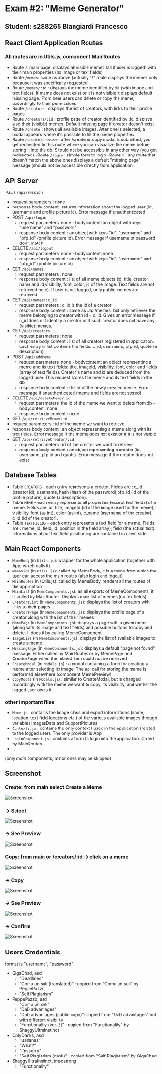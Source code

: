 # Exam #2: "Meme Generator"
## Student: s288265 Blangiardi Francesco 

## React Client Application Routes

### All routes are in Utils.js, component MainRoutes

- Route `/`: main page, displays all visible memes (all if user is logged) with their main properties (no image or text fields)
- Route `/memes`: same as above (actually "/" route displays the memes only because it was specifically requested)
- Route `/memes/:id` : displays the meme identified by :id (with image and text fields). If meme does not exist or it is not visible it displays default missing page. From here users can delete or copy the meme, accordingly to their permissions
- Route `/creators` : displays the list of creators, with links to their profile pages
- Route `/creators/:id` : profile page of creator identified by :id, displays also their (visible) memes. Default missing page if creator doesn't exist
- Route `/create` : shows all available images. After one is selected, a modal appears where it's possible to fill the meme properties
- Route `/create/preview` :  after /create or copy modal is submitted, you get redirected to this route where you can visualize the meme before storing it into the db. Should not be accessible in any other way (you get redirected)
-Route `/login` : simple form to login
-Route `*` : any route that doesn't match the above ones displays a default "missing page" message (should not be accessible  directly from application)

## API Server

-GET `/api/session`
  - request parameters : none
  - response body content : returns information about the logged user (id, username and profile picture id). Error message if unauthenticated
- POST `/api/login`
  - request parameters: none - bodycontent: an object with keys "username" and "password"
  - response body content : an object with keys "id", "username" and "pfp_id" (profile picture id). Error message if username or password don't match
- DELETE `/api/logout`
  - request parameters: none - bodycontent: none
  - response body content : an object with keys "id", "username" and "pfp_id" (profile picture id) 
- GET `/api/memes`
  - request parameters : none
  - response body content : list of all meme objects (id, title, creator name and id,visibility, font, color, id of the image. Text fields are not retrieved here). If user is not logged, only public memes are retrieved 
- GET `/api/memes/:c_id`
  - request parameters : c_id is the id of a creator
  - response body content : same as /api/memes, but only retrieves the meme belonging to creator with id = c_id. Gives an error message if c_id does not identify a creator or if such creator does not have any (visible) memes.
- GET `/api/creators`
  - request parameters : none
  - response body content : list of all creators registered in application. Each entry in list contains the fields: c_id, username, pfp_id, quote (a description) 
- POST `/api/addMeme`
  - request parameters: none - bodycontent: an object representing a meme and its text fields: title, imageId, visibility, font, color and fields (array of text fields). Creator's name and id are deduced from the logged user. This request stores the meme and its text fields in the db
  - response body content : the id of the newly created meme. Error message if unauthenticated (meme and fields are not stored)
- DELETE `/api/deleteMeme/:id`
  - request parameters: the id of the meme we want to delete from db - bodycontent: none
  - response body content : none
 - GET `/api/retrieveMeme/:id`
  - request parameters : id of the meme we want to retrieve
  - response body content : an object representing a meme along with its text fields. Error message if the meme does not exist or if it is not visible
- GET `/api/retrieveCreator/:id`
  - request parameters : id of the creator we want to retrieve
  - response body content : an object representing a creator (id, username, pfp id and quote). Error message if the creator does not exist

## Database Tables

- Table `CREATORS` - each entry represents a creator. Fields are : c_id (creator id), username, hash (hash of the password),pfp_id (id of the profile picture), quote (a description).
- Table `MEME` - each entry represents all properties (except text fields) of a meme. Fields are: id, title, imageId (id of the image used for the meme), visibility, font (as int), color (as int), c_name (username of the creator), c_id (id of the creator).
- Table `TEXTFIELDS` - each entry represents a text field for a meme. Fields are : meme_id, field_id (position in the field array), field (the actual text). Informations about text field positioning are contained in client side

## Main React Components

- `MemeBody` (in `Utils.js`): wrapper for the whole application (together with App, which calls it). 
- `MemeSide` (in `Utils.js`): called by MemeBody, it is a menu from which the user can access the main routes (also login and logout)
- `MainRoutes` in (Utils.js): called by MemeBody, renders all the routes of the application
- `MainList` (in `MemeComponents.js`): as all exports of MemeComponents, it is colled by MainRoutes. Displays main list of memes (no textfields)
- `CreatorsList` (in `MemeComponents.js`): displays the list of creators with links to their pages
- `CreatorsPage` (in `MemeComponents.js`): displays the profile page of a creator along with the list of their memes
- `MemePage` (in `MemeComponents.js`): displays a page with a given meme (along with its image and text fields) and possible buttons to copy and delete. It does it by calling MemeComponent
- `ImageList` (in `MemeComponents.js`): displays the list of available images to create a meme
- `MissingPage` (in `MemeComponents.js`): displays a default "page not found" message. Either called by MainRoutes or by MemePage and CreatorPage when the related item could not be retrieved
- `CreateModal` (in `Modals.js`) : a modal containing a form for creating a meme after selecting its image. The api call for storing the meme is performed elsewhere (component MemePreview)
- `CopyModal` (in `Modals.js`) : similar to CreateModal, but is changed accordingly with the meme we want to copy, its visibility, and wether the logged user owns it.

### other important files
- `Meme.js` : contains the Image class and export informations (name, location, text field locations etc.) of the various available images through variables ImagesData and SupportPictures 
- `Contexts.js` : contains the only context I used in the application (related to the logged user). The only provider is App
- `LoginComponent.js` : contains a form to login into the application. Called by MainRoutes
- ...

(only _main_ components, minor ones may be skipped)

## Screenshot

### Create: from main select Create a Meme
![Screenshot](./screenshots/create1.png)

### -> Select
![Screenshot](./screenshots/create2.png)

### -> See Preview
![Screenshot](./screenshots/create3.png)

### Copy: from main or /creators/:id -> click on a meme
![Screenshot](./screenshots/copy1.png)

### -> Copy
![Screenshot](./screenshots/copy2.png)

### -> See Preview
![Screenshot](./screenshots/copy3.png)

### -> Confirm
![Screenshot](./screenshots/copy4.png)



## Users Credentials

format is "username", "password"

- GigaChad, asd
  - "Deadlines"
  - "Comu un suli (translated)" : copied from "Comu un suli" by PeppePazzo
  - "Self Plagiarism"
- PeppePazzo, asd
  - "Comu un suli"
  - "DaD advantages"
  - "DaD advantages (public copy)": copied from "DaD advantages" but with different visibility
  - "Functionality (ver. 2)" : copied from "Functionality" by ShaggyUltraInstinct
- OnlyDanks, asd
  - "Bananas"
  - "What?"
  - "I'm sorry"
  - "Self Plagiarism (dank)" : copied from "Self Plagiarism" by GigaChad
- ShaggyUltraInstinct, imsostrong
  - "Functionality"
